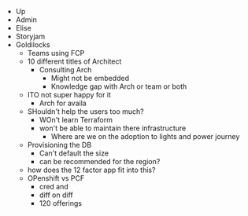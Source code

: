 - Up
- Admin
- Elise
- Storyjam
- Goldilocks
	- Teams using FCP
	- 10 different titles of Architect
		- Consulting Arch
			- Might not be embedded
			- Knowledge gap with Arch or team or both
	- ITO not super happy for it
		- Arch for availa
	- SHouldn't help the users too much?
		- WOn't learn Terraform
		- won't be able to maintain there infrastructure
			- Where are we on the adoption to lights and power journey
	- Provisioning the DB
		- Can't default the size
		- can be recommended for the region?
	- how does the 12 factor app fit into this?
	- OPenshift vs PCF
		- cred and
		- diff on diff
		- 120 offerings
